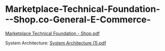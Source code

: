 # Marketplace-Technical-Foundation---Shop.co-General-E-Commerce-



[Marketplace Technical Foundation - Shop.pdf](https://github.com/user-attachments/files/18443576/Marketplace.Technical.Foundation.-.Shop.pdf)

System Architecture:
[System Architecture (1).pdf](https://github.com/user-attachments/files/18449194/System.Architecture.1.pdf)
